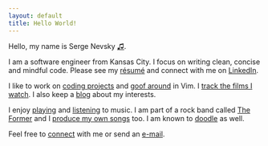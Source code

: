 ```yaml
---
layout: default
title: Hello World!
---
```

<audio id="pronounce">
  <source src="assets/name.mp3">
  <source src="assets/name.ogg">
</audio>

Hello, my name is Serge Nevsky <a href="#" onclick="document.getElementById('pronounce').play()">&#9835;</a>.

I am a software engineer from Kansas City. I focus on writing clean, concise and mindful code. Please see my [résumé](https://dl.dropboxusercontent.com/u/22779686/Serge%20Nevsky%20Resume.pdf) and connect with me on [LinkedIn](http://www.linkedin.com/pub/sergey-kutserubov-nevsky/59/412/b14).

I like to work on [coding projects](https://github.com/dejital) and [goof around](http://www.youtube.com/watch?v=zo_TDQNiM6k) in Vim. I [track the films I watch](https://snevsky-films.herokuapp.com). I also keep a [blog](http://blog.snevsky.com) about my interests.

I enjoy [playing](https://www.facebook.com/photo.php?v=2726733446186&l=84438092421051772) and [listening](http://www.last.fm/user/Dejital) to music. I am part of a rock band called [The Former](http://theformermusic.com) and I [produce my own songs](http://soundcloud.com/dejital) too. I am known to [doodle](http://sergeyk.tumblr.com) as well.

Feel free to [connect](https://www.facebook.com/serge.nevsky) with me or send an [e-mail](mailto:sergey@sergeyk.com).
